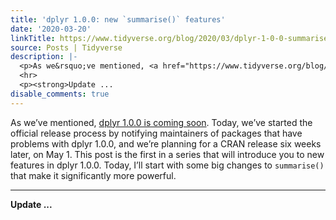 ```yaml
---
title: 'dplyr 1.0.0: new `summarise()` features'
date: '2020-03-20'
linkTitle: https://www.tidyverse.org/blog/2020/03/dplyr-1-0-0-summarise/
source: Posts | Tidyverse
description: |-
  <p>As we&rsquo;ve mentioned, <a href="https://www.tidyverse.org/blog/2020/03/dplyr-1-0-0-is-coming-soon/" target="_blank" rel="noopener">dplyr 1.0.0 is coming soon</a>. Today, we&rsquo;ve started the official release process by notifying maintainers of packages that have problems with dplyr 1.0.0, and we&rsquo;re planning for a CRAN release six weeks later, on May 1. This post is the first in a series that will introduce you to new features in dplyr 1.0.0. Today, I&rsquo;ll start with some big changes to <code>summarise()</code> that make it significantly more powerful.</p>
  <hr>
  <p><strong>Update ...
disable_comments: true
---
```

<p>As we&rsquo;ve mentioned, <a href="https://www.tidyverse.org/blog/2020/03/dplyr-1-0-0-is-coming-soon/" target="_blank" rel="noopener">dplyr 1.0.0 is coming soon</a>. Today, we&rsquo;ve started the official release process by notifying maintainers of packages that have problems with dplyr 1.0.0, and we&rsquo;re planning for a CRAN release six weeks later, on May 1. This post is the first in a series that will introduce you to new features in dplyr 1.0.0. Today, I&rsquo;ll start with some big changes to <code>summarise()</code> that make it significantly more powerful.</p>
<hr>
<p><strong>Update ...